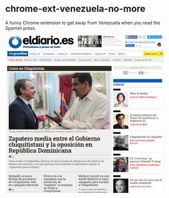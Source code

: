# chrome-ext-venezuela-no-more

A funny Chrome extension to get away from Venezuela when you read the Spanish press.

![Example in eldiario.es](screenshot.png "Example in eldiario.es")
